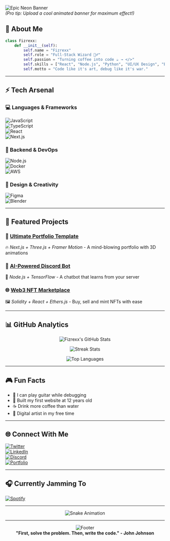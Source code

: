 ![Epic Neon Banner](https://i.imgur.com/neon-banner.gif)  
*(Pro tip: Upload a cool animated banner for maximum effect!)*  

## **👑 About Me**  
```python
class Fizrexx:
    def __init__(self):
        self.name = "Fizrexx"
        self.role = "Full-Stack Wizard 🧙‍♂️"
        self.passion = "Turning coffee into code ☕ → </>"
        self.skills = ["React", "Node.js", "Python", "UI/UX Design", "Blockchain"]
        self.motto = "Code like it's art, debug like it's war."
```

---

## **⚡ Tech Arsenal**  

### **💻 Languages & Frameworks**  
![JavaScript](https://img.shields.io/badge/JavaScript-ES6+-F7DF1E?style=for-the-badge&logo=javascript&logoColor=black)  
![TypeScript](https://img.shields.io/badge/TypeScript-3178C6?style=for-the-badge&logo=typescript&logoColor=white)  
![React](https://img.shields.io/badge/React-61DAFB?style=for-the-badge&logo=react&logoColor=black)  
![Next.js](https://img.shields.io/badge/Next.js-000000?style=for-the-badge&logo=next.js&logoColor=white)  

### **🚀 Backend & DevOps**  
![Node.js](https://img.shields.io/badge/Node.js-339933?style=for-the-badge&logo=node.js&logoColor=white)  
![Docker](https://img.shields.io/badge/Docker-2496ED?style=for-the-badge&logo=docker&logoColor=white)  
![AWS](https://img.shields.io/badge/AWS-232F3E?style=for-the-badge&logo=amazon-aws&logoColor=FF9900)  

### **🎨 Design & Creativity**  
![Figma](https://img.shields.io/badge/Figma-F24E1E?style=for-the-badge&logo=figma&logoColor=white)  
![Blender](https://img.shields.io/badge/Blender-FF6B00?style=for-the-badge&logo=blender&logoColor=white)  

---

## **🚀 Featured Projects**  

### **🎯 [Ultimate Portfolio Template](https://github.com/Fizrexx/ultimate-portfolio)**  
🔥 *Next.js + Three.js + Framer Motion* - A mind-blowing portfolio with 3D animations  

### **🤖 [AI-Powered Discord Bot](https://github.com/Fizrexx/ai-discord-bot)**  
💬 *Node.js + TensorFlow* - A chatbot that learns from your server  

### **🌐 [Web3 NFT Marketplace](https://github.com/Fizrexx/nft-marketplace)**  
🖼️ *Solidity + React + Ethers.js* - Buy, sell and mint NFTs with ease  

---

## **📊 GitHub Analytics**  

<div align="center">
  
![Fizrexx's GitHub Stats](https://github-readme-stats.vercel.app/api?username=Fizrexx&show_icons=true&theme=radical&hide_border=true&include_all_commits=true&count_private=true)  

![Streak Stats](https://github-readme-streak-stats.herokuapp.com/?user=Fizrexx&theme=radical&hide_border=true)  

![Top Languages](https://github-readme-stats.vercel.app/api/top-langs/?username=Fizrexx&layout=compact&theme=radical&hide_border=true)  

</div>

---

## **🎮 Fun Facts**  
- 🎸 I can play guitar while debugging  
- 🚀 Built my first website at 12 years old  
- ☕ Drink more coffee than water  
- 🎨 Digital artist in my free time  

---

## **🌐 Connect With Me**  

[![Twitter](https://img.shields.io/badge/Twitter-1DA1F2?style=for-the-badge&logo=twitter&logoColor=white)](https://twitter.com/Fizrexx)  
[![LinkedIn](https://img.shields.io/badge/LinkedIn-0077B5?style=for-the-badge&logo=linkedin&logoColor=white)](https://linkedin.com/in/Fizrexx)  
[![Discord](https://img.shields.io/badge/Discord-5865F2?style=for-the-badge&logo=discord&logoColor=white)](https://discord.gg/Fizrexx)  
[![Portfolio](https://img.shields.io/badge/Portfolio-FF4088?style=for-the-badge&logo=vercel&logoColor=white)](https://fizrexx.vercel.app)  

---

## **🎧 Currently Jamming To**  

[![Spotify](https://spotify-readme.vercel.app/api/spotify)](https://open.spotify.com/user/Fizrexx)  

---

<div align="center">
  
![Snake Animation](https://github.com/Fizrexx/Fizrexx/blob/output/github-contribution-grid-snake.svg)  

</div>

---

<div align="center">
  
![Footer](https://i.imgur.com/cool-footer.gif)  
**"First, solve the problem. Then, write the code." - John Johnson**  

</div>
